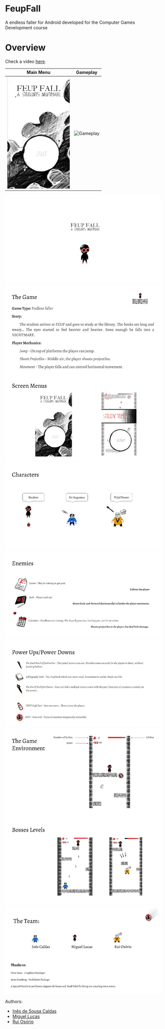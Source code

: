 # FeupFall
A endless faller for Android developed for the Computer Games Development course

# Overview

Check a video [here](https://youtu.be/qqLjxX5Xm2w).

Main Menu                  |  Gameplay
:-------------------------:|:-------------------------:
![Main Menu](img/feup_fall_menu.gif "Main Menu")  |  ![Gameplay](img/feup_fall_gameplay.gif "Gameplay")

![Game Title](img/feupfall_presentation.jpg "Game Title")
![Game Overview](img/feupfall_presentation_1.jpg "Game Overview")
![Screen Menus](img/feupfall_presentation_2.jpg "Screen Menus")
![Characters](img/feupfall_presentation_3.jpg "Characters")
![Enemies](img/feupfall_presentation_4.jpg "Enemies")
![Power Ups and Power Downs](img/feupfall_presentation_5.jpg "Power Ups and Power Downs")
![Game Environment](img/feupfall_presentation_6.jpg "Game Environment")
![Bosses Levels](img/feupfall_presentation_7.jpg "Bosses Levels")
![The Team](img/feupfall_presentation_8.jpg "The Team")

Authors:
* [Inês de Sousa Caldas](https://github.com/inessousacaldas)
* [Miguel Lucas](https://github.com/MiguelLucas)
* [Rui Osório](https://github.com/ruiProg)



